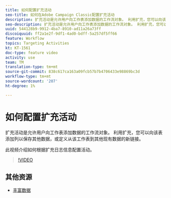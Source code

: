 ```yaml
---
title: 如何配置扩充活动
seo-title: 如何在Adobe Campaign Classic配置扩充活动
description: 扩充活动是允许用户向工作表添加数据的工作流对象。 利用扩充，您可以向该表添加列以保存其他数据，或定义从该工作表到其他现有数据的新链接。  此视频介绍如何根据扩充日志信息配置活动。
seo-description: 扩充活动是允许用户向工作表添加数据的工作流对象。 利用扩充，您可以向该表添加列以保存其他数据，或定义从该工作表到其他现有数据的新链接。   此视频介绍如何根据扩充日志信息配置活动。
uuid: 544128b9-9912-4ba7-8910-ad11a26a73ff
discoiquuid: ff2a1e2f-9df1-4ad0-bdff-5a257df5ff66
feature: Workflow
topics: Targeting Activities
kt: KT-1561
doc-type: feature video
activity: use
team: TM
translation-type: tm+mt
source-git-commit: 838c617ca163a09fcb57b7b4706433e98869bc3d
workflow-type: tm+mt
source-wordcount: '207'
ht-degree: 1%

---
```



# 如何配置扩充活动

扩充活动是允许用户向工作表添加数据的工作流对象。 利用扩充，您可以向该表添加列以保存其他数据，或定义从该工作表到其他现有数据的新链接。

此视频介绍如何根据扩充日志信息配置活动。

>[!VIDEO](https://video.tv.adobe.com/v/25193?quality=12)

## 其他资源

- [丰富数据](https://docs.adobe.com/content/help/en/campaign-classic/using/automating-with-workflows/use-cases/enriching-data.html)
